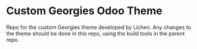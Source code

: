 # Custom Georgies Odoo Theme

Repo for the custom Georgies theme developed by Lichen. Any changes to the theme should be done in this repo, using the build tools in the parent repo.